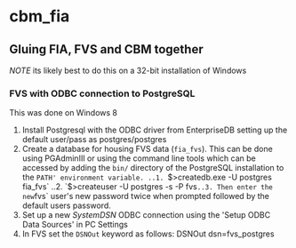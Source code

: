 # cbm_fia

## Gluing FIA, FVS and CBM together

*NOTE* its likely best to do this on a 32-bit installation of Windows

### FVS with ODBC connection to PostgreSQL

This was done on Windows 8

1. Install Postgresql with the ODBC driver from EnterpriseDB setting up the default user/pass as postgres/postgres
2. Create a database for housing FVS data (`fia_fvs`). This can be done using PGAdminIII or using the command line tools which can be accessed by adding the `bin/` directory of the PostgreSQL installation to the `PATH' environment variable.
..1. `$>createdb.exe -U postgres fia_fvs`
..2. `$>createuser -U postgres -s -P fvs`
..3. Then enter the new `fvs` user's new password twice when prompted followed by the default users password.
2. Set up a new *SystemDSN* ODBC connection using the 'Setup ODBC Data Sources' in PC Settings
3. In FVS set the `DSNOut` keyword as follows:
	DSNOut
	dsn=fvs_postgres
